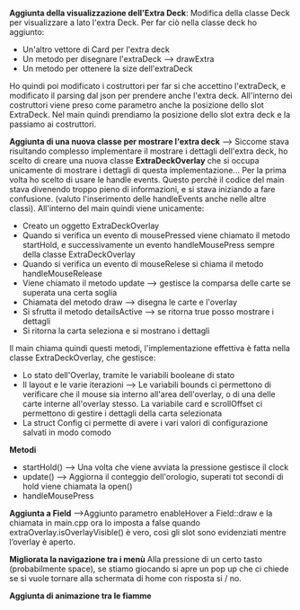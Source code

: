 **Aggiunta della visualizzazione dell'Extra Deck**: Modifica della classe Deck per visualizzare a lato l'extra Deck.
Per far ciò nella classe deck ho aggiunto:
- Un'altro vettore di Card per l'extra deck
- Un metodo per disegnare l'extraDeck --> drawExtra
- Un metodo per ottenere la size dell'extraDeck

Ho quindi poi modificato i costruttori per far si che accettino l'extraDeck, e modificato il parsing dal json per prendere anche l'extra deck. All'interno dei costruttori viene preso come parametro anche la posizione dello slot ExtraDeck.
Nel main quindi prendiamo la posizione dello slot extra deck e la passiamo ai costruttori.

**Aggiunta di una nuova classe per mostrare l'extra deck** --> Siccome stava risultando complesso implementare il mostrare i dettagli dell'extra deck, ho scelto di creare una nuova classe **ExtraDeckOverlay** che si occupa unicamente di mostrare i dettagli di questa implementazione...
Per la prima volta ho scelto di usare le handle events. Questo perchè il codice del main stava divenendo troppo pieno di informazioni, e si stava iniziando a fare confusione. (valuto l'inserimento delle handleEvents anche nelle altre classi).
All'interno del main quindi viene unicamente:
- Creato un oggetto ExtraDeckOverlay
- Quando si verifica un evento di mousePressed viene chiamato il metodo startHold, e successivamente un evento handleMousePress sempre della classe ExtraDeckOverlay
- Quando si verifica un evento di mouseRelese si chiama il metodo handleMouseRelease 
- Viene chiamato il metodo update --> gestisce la comparsa delle carte se superata una certa soglia
- Chiamata del metodo draw --> disegna le carte e l'overlay
- Si sfrutta il metodo detailsActive --> se ritorna true posso mostrare i dettagli 
- Si ritorna la carta seleziona e si mostrano i dettagli

Il main chiama quindi questi metodi, l'implementazione effettiva è fatta nella classe ExtraDeckOverlay, che gestisce:
- Lo stato dell'Overlay, tramite le variabili booleane di stato
- Il layout e le varie iterazioni --> Le variabili bounds ci permettono di verificare che il mouse sia interno all'area dell'overlay, o di una delle carte interne all'overlay stesso. La variabile card e scrollOffset ci permettono di gestire i dettagli della carta selezionata
- La struct Config ci permette di avere i vari valori di configurazione salvati in modo comodo

**Metodi**
- startHold() --> Una volta che viene avviata la pressione gestisce il clock
- update() --> Aggiorna il conteggio dell'orologio, superati tot secondi di hold viene chiamata la open()
- handleMousePress

**Aggiunta a Field** -->Aggiunto parametro enableHover a Field::draw e la chiamata in main.cpp ora lo imposta a false quando extraOverlay.isOverlayVisible() è vero, così gli slot sono evidenziati mentre l’overlay è aperto. 



**Migliorata la navigazione tra i menù** Alla pressione di un certo tasto (probabilmente space), se stiamo giocando si apre un pop up che ci chiede se si vuole tornare alla schermata di home con risposta si / no.

**Aggiunta di animazione tra le fiamme**